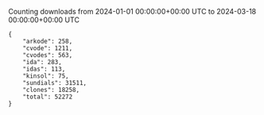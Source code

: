 
Counting downloads from 2024-01-01 00:00:00+00:00 UTC to 2024-03-18 00:00:00+00:00 UTC

```
{
    "arkode": 258,
    "cvode": 1211,
    "cvodes": 563,
    "ida": 283,
    "idas": 113,
    "kinsol": 75,
    "sundials": 31511,
    "clones": 18258,
    "total": 52272
}
```

